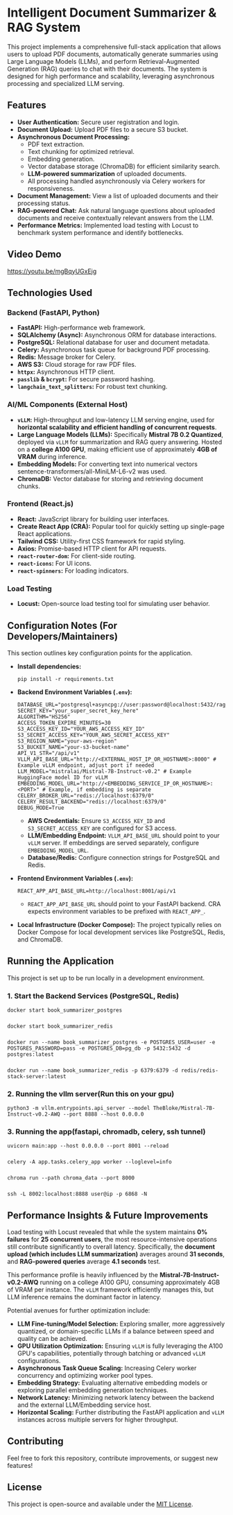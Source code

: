 # Intelligent Document Summarizer & RAG System

This project implements a comprehensive full-stack application that allows users to upload PDF documents, automatically generate summaries using Large Language Models (LLMs), and perform Retrieval-Augmented Generation (RAG) queries to chat with their documents. The system is designed for high performance and scalability, leveraging asynchronous processing and specialized LLM serving.

## Features

* **User Authentication:** Secure user registration and login.
* **Document Upload:** Upload PDF files to a secure S3 bucket.
* **Asynchronous Document Processing:**
    * PDF text extraction.
    * Text chunking for optimized retrieval.
    * Embedding generation.
    * Vector database storage (ChromaDB) for efficient similarity search.
    * **LLM-powered summarization** of uploaded documents.
    * All processing handled asynchronously via Celery workers for responsiveness.
* **Document Management:** View a list of uploaded documents and their processing status.
* **RAG-powered Chat:** Ask natural language questions about uploaded documents and receive contextually relevant answers from the LLM.
* **Performance Metrics:** Implemented load testing with Locust to benchmark system performance and identify bottlenecks.

## Video Demo

https://youtu.be/mgBqyUGxEjg

## Technologies Used

### Backend (FastAPI, Python)

* **FastAPI:** High-performance web framework.
* **SQLAlchemy (Async):** Asynchronous ORM for database interactions.
* **PostgreSQL:** Relational database for user and document metadata.
* **Celery:** Asynchronous task queue for background PDF processing.
* **Redis:** Message broker for Celery.
* **AWS S3:** Cloud storage for raw PDF files.
* **`httpx`:** Asynchronous HTTP client.
* **`passlib` & `bcrypt`:** For secure password hashing.
* **`langchain_text_splitters`:** For robust text chunking.

### AI/ML Components (External Host)

* **`vLLM`:** High-throughput and low-latency LLM serving engine, used for **horizontal scalability and efficient handling of concurrent requests**.
* **Large Language Models (LLMs):** Specifically **Mistral 7B 0.2 Quantized**, deployed via `vLLM` for summarization and RAG query answering. Hosted on a **college A100 GPU**, making efficient use of approximately **4GB of VRAM** during inference.
* **Embedding Models:** For converting text into numerical vectors sentence-transformers/all-MiniLM-L6-v2 was used.
* **ChromaDB:** Vector database for storing and retrieving document chunks.

### Frontend (React.js)

* **React:** JavaScript library for building user interfaces.
* **Create React App (CRA):** Popular tool for quickly setting up single-page React applications.
* **Tailwind CSS:** Utility-first CSS framework for rapid styling.
* **Axios:** Promise-based HTTP client for API requests.
* **`react-router-dom`:** For client-side routing.
* **`react-icons`:** For UI icons.
* **`react-spinners`:** For loading indicators.

### Load Testing

* **Locust:** Open-source load testing tool for simulating user behavior.

## Configuration Notes (For Developers/Maintainers)

This section outlines key configuration points for the application.
* **Install dependencies:** 
    ```env
    pip install -r requirements.txt
    ```

* **Backend Environment Variables (`.env`):**
    ```env
    DATABASE_URL="postgresql+asyncpg://user:password@localhost:5432/rag_db"
    SECRET_KEY="your_super_secret_key_here"
    ALGORITHM="HS256"
    ACCESS_TOKEN_EXPIRE_MINUTES=30
    S3_ACCESS_KEY_ID="YOUR_AWS_ACCESS_KEY_ID"
    S3_SECRET_ACCESS_KEY="YOUR_AWS_SECRET_ACCESS_KEY"
    S3_REGION_NAME="your-aws-region"
    S3_BUCKET_NAME="your-s3-bucket-name"
    API_V1_STR="/api/v1"
    VLLM_API_BASE_URL="http://<EXTERNAL_HOST_IP_OR_HOSTNAME>:8000" # Example vLLM endpoint, adjust port if needed
    LLM_MODEL="mistralai/Mistral-7B-Instruct-v0.2" # Example HuggingFace model ID for vLLM
    EMBEDDING_MODEL_URL="http://<EMBEDDING_SERVICE_IP_OR_HOSTNAME>:<PORT>" # Example, if embedding is separate
    CELERY_BROKER_URL="redis://localhost:6379/0"
    CELERY_RESULT_BACKEND="redis://localhost:6379/0"
    DEBUG_MODE=True
    ```
    * **AWS Credentials:** Ensure `S3_ACCESS_KEY_ID` and `S3_SECRET_ACCESS_KEY` are configured for S3 access.
    * **LLM/Embedding Endpoint:** `VLLM_API_BASE_URL` should point to your `vLLM` server. If embeddings are served separately, configure `EMBEDDING_MODEL_URL`.
    * **Database/Redis:** Configure connection strings for PostgreSQL and Redis.

* **Frontend Environment Variables (`.env`):**
    ```env
    REACT_APP_API_BASE_URL=http://localhost:8001/api/v1
    ```
    * `REACT_APP_API_BASE_URL` should point to your FastAPI backend. CRA expects environment variables to be prefixed with `REACT_APP_`.

* **Local Infrastructure (Docker Compose):**
    The project typically relies on Docker Compose for local development services like PostgreSQL, Redis, and ChromaDB.

## Running the Application

This project is set up to be run locally in a development environment.
### 1. Start the Backend Services (PostgreSQL, Redis)

    docker start book_summarizer_postgres
###
    docker start book_summarizer_redis
###
    docker run --name book_summarizer_postgres -e POSTGRES_USER=user -e POSTGRES_PASSWORD=pass -e POSTGRES_DB=pg_db -p 5432:5432 -d postgres:latest
###
    docker run --name book_summarizer_redis -p 6379:6379 -d redis/redis-stack-server:latest
### 2. Running the vllm server(Run this on your gpu)
    python3 -m vllm.entrypoints.api_server --model TheBloke/Mistral-7B-Instruct-v0.2-AWQ --port 8888 --host 0.0.0.0
### 3. Running the app(fastapi, chromadb, celery, ssh tunnel)
    uvicorn main:app --host 0.0.0.0 --port 8001 --reload 
###
    celery -A app.tasks.celery_app worker --loglevel=info
###
    chroma run --path chroma_data --port 8000
###
    ssh -L 8002:localhost:8888 user@ip -p 6868 -N
## Performance Insights & Future Improvements

Load testing with Locust revealed that while the system maintains **0% failures** for **25 concurrent users**, the most resource-intensive operations still contribute significantly to overall latency. Specifically, the **document upload (which includes LLM summarization)** averages around **31 seconds**, and **RAG-powered queries** average **4.1 seconds** test. 

This performance profile is heavily influenced by the **Mistral-7B-Instruct-v0.2-AWQ** running on a college A100 GPU, consuming approximately 4GB of VRAM per instance. The `vLLM` framework efficiently manages this, but LLM inference remains the dominant factor in latency.

Potential avenues for further optimization include:

* **LLM Fine-tuning/Model Selection:** Exploring smaller, more aggressively quantized, or domain-specific LLMs if a balance between speed and quality can be achieved.
* **GPU Utilization Optimization:** Ensuring `vLLM` is fully leveraging the A100 GPU's capabilities, potentially through batching or advanced `vLLM` configurations.
* **Asynchronous Task Queue Scaling:** Increasing Celery worker concurrency and optimizing worker pool types.
* **Embedding Strategy:** Evaluating alternative embedding models or exploring parallel embedding generation techniques.
* **Network Latency:** Minimizing network latency between the backend and the external LLM/Embedding service host.
* **Horizontal Scaling:** Further distributing the FastAPI application and `vLLM` instances across multiple servers for higher throughput.

## Contributing

Feel free to fork this repository, contribute improvements, or suggest new features!

## License

This project is open-source and available under the [MIT License](LICENSE).
